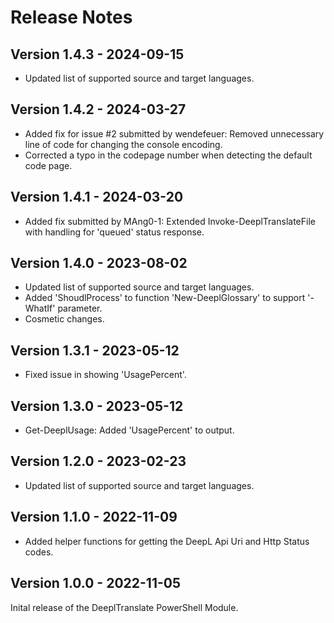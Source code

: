 # Release Notes

## Version 1.4.3 - 2024-09-15

* Updated list of supported source and target languages.

## Version 1.4.2 - 2024-03-27

* Added fix for issue #2 submitted by wendefeuer: Removed unnecessary line of code for changing the console encoding.
* Corrected a typo in the codepage number when detecting the default code page.

## Version 1.4.1 - 2024-03-20

* Added fix submitted by MAng0-1: Extended Invoke-DeeplTranslateFile with handling for 'queued' status response.

## Version 1.4.0 - 2023-08-02

* Updated list of supported source and target languages.
* Added 'ShoudlProcess' to function 'New-DeeplGlossary' to support '-WhatIf' parameter.
* Cosmetic changes.

## Version 1.3.1 - 2023-05-12

* Fixed issue in showing 'UsagePercent'.

## Version 1.3.0 - 2023-05-12

* Get-DeeplUsage: Added 'UsagePercent' to output.

## Version 1.2.0 - 2023-02-23

* Updated list of supported source and target languages.

## Version 1.1.0 - 2022-11-09

* Added helper functions for getting the DeepL Api Uri and Http Status codes.

## Version 1.0.0 - 2022-11-05

Inital release of the DeeplTranslate PowerShell Module.
